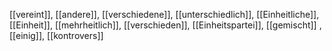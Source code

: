 [[vereint]], [[andere]], [[verschiedene]], [[unterschiedlich]], [[Einheitliche]], [[Einheit]], [[mehrheitlich]], [[verschieden]], [[Einheitspartei]], [[gemischt]]
, [[einig]], [[kontrovers]]
